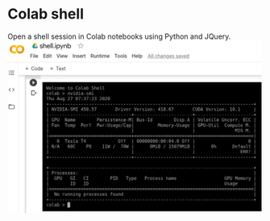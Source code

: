 # Colab shell
Open a shell session in Colab notebooks using Python and JQuery.
![screenshot](screenshot.png)

